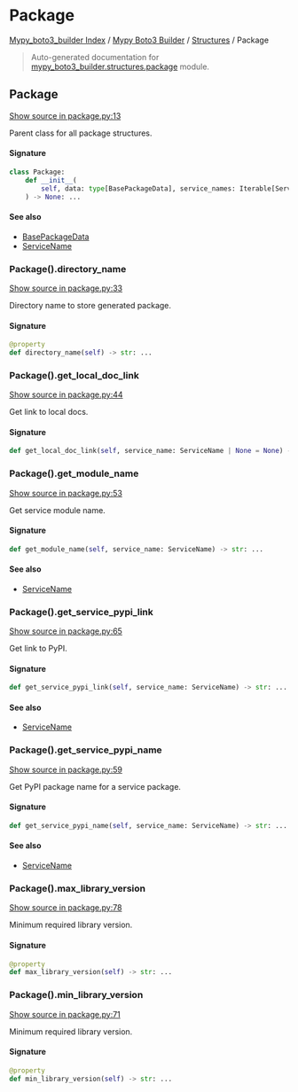 # Package

[Mypy_boto3_builder Index](../../README.md#mypy_boto3_builder-index) /
[Mypy Boto3 Builder](../index.md#mypy-boto3-builder) /
[Structures](./index.md#structures) /
Package

> Auto-generated documentation for [mypy_boto3_builder.structures.package](https://github.com/youtype/mypy_boto3_builder/blob/main/mypy_boto3_builder/structures/package.py) module.

## Package

[Show source in package.py:13](https://github.com/youtype/mypy_boto3_builder/blob/main/mypy_boto3_builder/structures/package.py#L13)

Parent class for all package structures.

#### Signature

```python
class Package:
    def __init__(
        self, data: type[BasePackageData], service_names: Iterable[ServiceName] = ()
    ) -> None: ...
```

#### See also

- [BasePackageData](../package_data.md#basepackagedata)
- [ServiceName](../service_name.md#servicename)

### Package().directory_name

[Show source in package.py:33](https://github.com/youtype/mypy_boto3_builder/blob/main/mypy_boto3_builder/structures/package.py#L33)

Directory name to store generated package.

#### Signature

```python
@property
def directory_name(self) -> str: ...
```

### Package().get_local_doc_link

[Show source in package.py:44](https://github.com/youtype/mypy_boto3_builder/blob/main/mypy_boto3_builder/structures/package.py#L44)

Get link to local docs.

#### Signature

```python
def get_local_doc_link(self, service_name: ServiceName | None = None) -> str: ...
```

### Package().get_module_name

[Show source in package.py:53](https://github.com/youtype/mypy_boto3_builder/blob/main/mypy_boto3_builder/structures/package.py#L53)

Get service module name.

#### Signature

```python
def get_module_name(self, service_name: ServiceName) -> str: ...
```

#### See also

- [ServiceName](../service_name.md#servicename)

### Package().get_service_pypi_link

[Show source in package.py:65](https://github.com/youtype/mypy_boto3_builder/blob/main/mypy_boto3_builder/structures/package.py#L65)

Get link to PyPI.

#### Signature

```python
def get_service_pypi_link(self, service_name: ServiceName) -> str: ...
```

#### See also

- [ServiceName](../service_name.md#servicename)

### Package().get_service_pypi_name

[Show source in package.py:59](https://github.com/youtype/mypy_boto3_builder/blob/main/mypy_boto3_builder/structures/package.py#L59)

Get PyPI package name for a service package.

#### Signature

```python
def get_service_pypi_name(self, service_name: ServiceName) -> str: ...
```

#### See also

- [ServiceName](../service_name.md#servicename)

### Package().max_library_version

[Show source in package.py:78](https://github.com/youtype/mypy_boto3_builder/blob/main/mypy_boto3_builder/structures/package.py#L78)

Minimum required library version.

#### Signature

```python
@property
def max_library_version(self) -> str: ...
```

### Package().min_library_version

[Show source in package.py:71](https://github.com/youtype/mypy_boto3_builder/blob/main/mypy_boto3_builder/structures/package.py#L71)

Minimum required library version.

#### Signature

```python
@property
def min_library_version(self) -> str: ...
```
